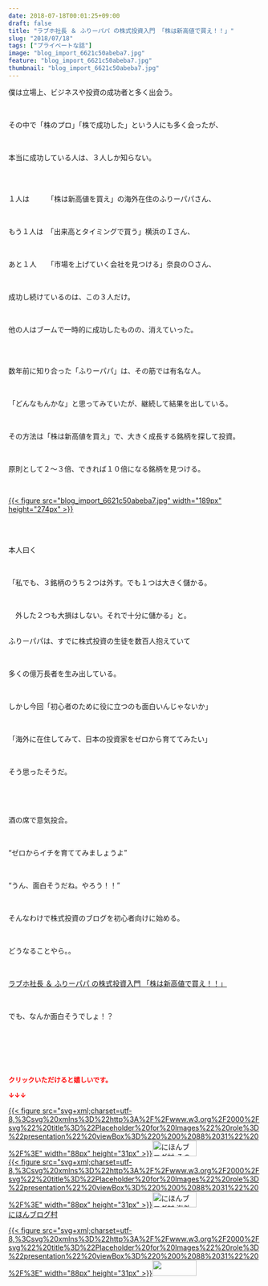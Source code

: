 ```yaml
---
date: 2018-07-18T00:01:25+09:00
draft: false
title: "ラブホ社長 ＆ ふりーパパ の株式投資入門 「株は新高値で買え！！」"
slug: "2018/07/18"
tags: ["プライベートな話"]
image: "blog_import_6621c50abeba7.jpg"
feature: "blog_import_6621c50abeba7.jpg"
thumbnail: "blog_import_6621c50abeba7.jpg"
---
```

<p>僕は立場上、ビジネスや投資の成功者と多く出会う。</p><p> </p><p>その中で「株のプロ」「株で成功した」という人にも多く会ったが、</p><p> </p><p>本当に成功している人は、３人しか知らない。</p><p> </p><p><br/>１人は　　　「株は新高値を買え」の海外在住のふりーパパさん、</p><p> </p><p>もう１人は　「出来高とタイミングで買う」横浜のＩさん、</p><p> </p><p>あと１人　　「市場を上げていく会社を見つける」奈良のＯさん、</p><p> </p><p>成功し続けているのは、この３人だけ。</p><p> </p><p>他の人はブームで一時的に成功したものの、消えていった。</p><p> </p><p><br/>数年前に知り合った「ふりーパパ」は、その筋では有名な人。</p><p> </p><p>「どんなもんかな」と思ってみていたが、継続して結果を出している。</p><p> </p><p>その方法は「株は新高値を買え」で、大きく成長する銘柄を探して投資。</p><p> </p><p>原則として２～３倍、できれば１０倍になる銘柄を見つける。</p><p> </p><p><a href="blog_import_6621c50abeba7.jpg">{{< figure src="blog_import_6621c50abeba7.jpg" width="189px" height="274px" >}}</a></p><p> </p><p><br/>本人曰く</p><p> </p><p>「私でも、３銘柄のうち２つは外す。でも１つは大きく儲かる。</p><p> </p><p>　外した２つも大損はしない。それで十分に儲かる」と。</p><p><br/>ふりーパパは、すでに株式投資の生徒を数百人抱えていて</p><p> </p><p>多くの億万長者を生み出している。</p><p> </p><p>しかし今回「初心者のために役に立つのも面白いんじゃないか」</p><p> </p><p>「海外に在住してみて、日本の投資家をゼロから育ててみたい」</p><p> </p><p>そう思ったそうだ。</p><p> </p><p> </p><p>酒の席で意気投合。</p><p> </p><p>“ゼロからイチを育ててみましょうよ”</p><p> </p><p>“うん、面白そうだね。やろう！！”</p><p> </p><p>そんなわけで株式投資のブログを初心者向けに始める。</p><p> </p><p>どうなることやら。。</p><p> </p><p><a href="shintakane" target="_blank">ラブホ社長 ＆ ふりーパパ の株式投資入門 「株は新高値で買え！！」</a></p><p> </p><p>でも、なんか面白そうでしょ！？</p><p> </p><p> </p><p> </p><p><font color="#ff0000" size="2"><strong>クリックいただけると嬉しいです。</strong></font></p><p><font color="#ff0000" size="2"><strong>↓↓↓</strong></font></p><p><a href="ranking.html?p_cid=01260127" id="&amp;blogmura_banner" target="_blank">{{< figure src="svg+xml;charset=utf-8,%3Csvg%20xmlns%3D%22http%3A%2F%2Fwww.w3.org%2F2000%2Fsvg%22%20title%3D%22Placeholder%20for%20Images%22%20role%3D%22presentation%22%20viewBox%3D%220%200%2088%2031%22%20%2F%3E" width="88px" height="31px" >}}<noscript><img alt="にほんブログ村 その他生活ブログ 不動産投資へ" border="0" height="31" src="https://img-proxy.blog-video.jp/images?url=http%3A%2F%2Flife.blogmura.com%2Fhudousantoushi%2Fimg%2Fhudousantoushi88_31.gif" width="88"></noscript></a><br/><a href="ranking.html?p_cid=01260127" target="_blank">{{< figure src="svg+xml;charset=utf-8,%3Csvg%20xmlns%3D%22http%3A%2F%2Fwww.w3.org%2F2000%2Fsvg%22%20title%3D%22Placeholder%20for%20Images%22%20role%3D%22presentation%22%20viewBox%3D%220%200%2088%2031%22%20%2F%3E" width="88px" height="31px" >}}<noscript><img alt="にほんブログ村 海外生活ブログ バリ島情報へ" border="0" height="31" src="https://img-proxy.blog-video.jp/images?url=http%3A%2F%2Foverseas.blogmura.com%2Fbali%2Fimg%2Fbali88_31.gif" width="88"></noscript></a><br/><a href="ranking.html?p_cid=01260127" target="_blank">にほんブログ村</a></p><p><a href="link.php?1804582" title="人気ブログランキングへ">{{< figure src="svg+xml;charset=utf-8,%3Csvg%20xmlns%3D%22http%3A%2F%2Fwww.w3.org%2F2000%2Fsvg%22%20title%3D%22Placeholder%20for%20Images%22%20role%3D%22presentation%22%20viewBox%3D%220%200%2088%2031%22%20%2F%3E" width="88px" height="31px" >}}<noscript><img border="0" height="31" src="https://blog.with2.net/img/banner/banner_22.gif" width="88"></noscript></a></p><p> </p>

